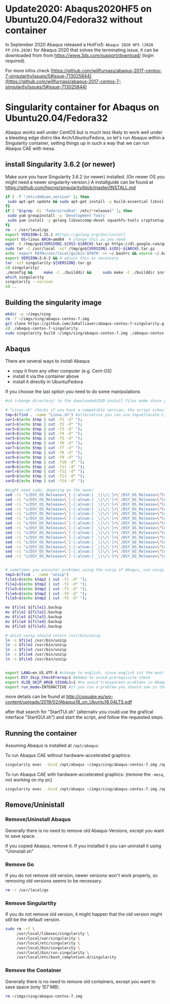 # Update2020: Abaqus2020HF5 on Ubuntu20.04/Fedora32 without container
In September 2020 Abaqus released a HotFix5: `Abaqus 2020 HF5 (2020 FP.CFA.2038)` for Abaqus 2020 that solves the terminating issue, it can be downloaded from  from https://www.3ds.com/support/download/ (login required).

For more infos check [https://github.com/willfurnass/abaqus-2017-centos-7-singularity/issues/5#issue-713025844](https://github.com/willfurnass/abaqus-2017-centos-7-singularity/issues/5#issue-713025844)


# Singularity container for Abaqus on Ubuntu20.04/Fedora32

Abaqus works well under CentOS but is much less likely to work well under a bleeding edge distro like Arch/Ubuntu/Fedora, so let's run Abaqus within a Singularity container,
setting things up in such a way that we can run Abaqus CAE with mesa.

## install Singularity 3.6.2 (or newer)
Make sure you have Singularity 3.6.2 (or newer) installed. (On newer OS you might need a newer singularity-version.)
A installguide can be found at https://github.com/hpcng/singularity/blob/master/INSTALL.md

```bash
if [ -f "/etc/debian_version" ]; then
 sudo apt-get update && sudo apt-get install -y build-essential libssl-dev uuid-dev libgpgme11-dev squashfs-tools libseccomp-dev wget pkg-config git cryptsetup
fi
if [ "$(grep -Ei 'fedora|redhat' /etc/*release)" ]; then
 sudo yum groupinstall -y 'Development Tools'
 sudo yum install -y golang libseccomp-devel squashfs-tools cryptsetup squashfs-tools wget pkg-config git gcc-go golang-bin ksh
fi
rm -r /usr/local/go
export VERSION=1.15.1 #https://golang.org/doc/install
export OS=linux ARCH=amd64  # change this as you need
wget -O /tmp/go${VERSION}.${OS}-${ARCH}.tar.gz https://dl.google.com/go/go${VERSION}.${OS}-${ARCH}.tar.gz && \
sudo tar -C /usr/local -xzf /tmp/go${VERSION}.${OS}-${ARCH}.tar.gz
echo 'export PATH=/usr/local/go/bin:$PATH' >> ~/.bashrc && source ~/.bashrc
export VERSION=3.6.2 && # adjust this as necessary
tar -xzf singularity-${VERSION}.tar.gz
cd singularity/
./mconfig &&     make -C ./builddir &&     sudo make -C ./builddir install
which singularity
singularity --version
cd ..
```

## Building the singularity image

```bash
mkdir -p ~/imgs/sing
rm -f ~/imgs/sing/abaqus-centos-7.img
git clone https://github.com/JoKalliauer/abaqus-centos-7-singularity.git
cd ./abaqus-centos-7-singularity
sudo singularity build ~/imgs/sing/abaqus-centos-7.img ./abaqus-centos-7.def 
```

## Abaqus
There are several ways to install Abaqus
 - copy it from any other computer (e.g. Cent-OS)
 - install it via the container above
 - install it directly in Ubuntu/Fedora


If you choose the last option you need to do some manipulations
```bash
#cd (change directory) to the downloaded/DVD-install-files make shure you have write permissions

# "Linux.sh" checks if you have a compatible version, the script schould use DSY_OS_Release="CentOS"
tmp=$(find . -name "Linux.sh") #alternative you can use tmp=$(locate Linux.sh)
var1=$(echo $tmp | cut -f1 -d" ");
var2=$(echo $tmp | cut -f2 -d" ");
var3=$(echo $tmp | cut -f3 -d" ");
var4=$(echo $tmp | cut -f4 -d" ");
var5=$(echo $tmp | cut -f5 -d" ");
var6=$(echo $tmp | cut -f6 -d" ");
var7=$(echo $tmp | cut -f7 -d" ");
var8=$(echo $tmp | cut -f8 -d" ");
var9=$(echo $tmp | cut -f9 -d" ");
var0=$(echo $tmp | cut -f10 -d" ");
varB=$(echo $tmp | cut -f11 -d" ");
varC=$(echo $tmp | cut -f12 -d" ");
varD=$(echo $tmp | cut -f13 -d" ");
varE=$(echo $tmp | cut -f14 -d" ");

#might need sudo, depening on the owner
sed -ri "s/DSY_OS_Release=\`[-[:alnum:] _\|\/\']+\`/DSY_OS_Release=\"CentOS\"/" $var1
sed -ri "s/DSY_OS_Release=\`[-[:alnum:] _\|\/\']+\`/DSY_OS_Release=\"CentOS\"/" $var2
sed -ri "s/DSY_OS_Release=\`[-[:alnum:] _\|\/\']+\`/DSY_OS_Release=\"CentOS\"/" $var3
sed -ri "s/DSY_OS_Release=\`[-[:alnum:] _\|\/\']+\`/DSY_OS_Release=\"CentOS\"/" $var4
sed -ri "s/DSY_OS_Release=\`[-[:alnum:] _\|\/\']+\`/DSY_OS_Release=\"CentOS\"/" $var5
sed -ri "s/DSY_OS_Release=\`[-[:alnum:] _\|\/\']+\`/DSY_OS_Release=\"CentOS\"/" $var6
sed -ri "s/DSY_OS_Release=\`[-[:alnum:] _\|\/\']+\`/DSY_OS_Release=\"CentOS\"/" $var7
sed -ri "s/DSY_OS_Release=\`[-[:alnum:] _\|\/\']+\`/DSY_OS_Release=\"CentOS\"/" $var8
sed -ri "s/DSY_OS_Release=\`[-[:alnum:] _\|\/\']+\`/DSY_OS_Release=\"CentOS\"/" $var9
sed -ri "s/DSY_OS_Release=\`[-[:alnum:] _\|\/\']+\`/DSY_OS_Release=\"CentOS\"/" $var0
sed -ri "s/DSY_OS_Release=\`[-[:alnum:] _\|\/\']+\`/DSY_OS_Release=\"CentOS\"/" $varB
sed -ri "s/DSY_OS_Release=\`[-[:alnum:] _\|\/\']+\`/DSY_OS_Release=\"CentOS\"/" $varC
sed -ri "s/DSY_OS_Release=\`[-[:alnum:] _\|\/\']+\`/DSY_OS_Release=\"CentOS\"/" $varD
sed -ri "s/DSY_OS_Release=\`[-[:alnum:] _\|\/\']+\`/DSY_OS_Release=\"CentOS\"/" $varE


# sometimes you encouter problmes using the unzip of Abaqus, use unzip of the system
tmp2=$(find . -name "unzip")
file1=$(echo $tmp2 | cut -f1 -d" ");
file2=$(echo $tmp2 | cut -f2 -d" ");
file3=$(echo $tmp2 | cut -f3 -d" ");
file4=$(echo $tmp2 | cut -f4 -d" ");
file5=$(echo $tmp2 | cut -f5 -d" ");

mv $file1 ${file1}.backup
mv $file2 ${file2}.backup
mv $file3 ${file3}.backup
mv $file4 ${file4}.backup
mv $file5 ${file5}.backup

# which unzip should return /usr/bin/unzip 
ln -s $file1 /usr/bin/unzip
ln -s $file2 /usr/bin/unzip
ln -s $file3 /usr/bin/unzip
ln -s $file4 /usr/bin/unzip
ln -s $file5 /usr/bin/unzip


export LANG=en_US.UTF-8 #change to english, since english ist the most stable version
export DSY_Skip_CheckPrereq=1 #Added to avoid prerequisite check
export XLIB_SKIP_ARGB_VISUALS=1 #to avoid transparent-problems in Abaqus CAE
export run_mode=INTERACTIVE #if you run a problem you should see in the terminal if it is finished
```

more details can be found at http://coquake.eu/wp-content/uploads/2019/02/Abaqus18_on_Ubuntu18.04LTS.pdf

after that search for "StartTUI.sh" (alternativ you could use the grafical interface "StartGUI.sh") and start the script, and follow the requested steps.




## Running the container

Assuming Abaqus is installed at `/opt/abaqus`:

To run Abaqus CAE without hardware-accelerated graphics:

```bash
singularity exec --bind /opt/abaqus ~/imgs/sing/abaqus-centos-7.img /opt/abaqus/CAE/2019/linux_a64/code/bin/ABQLauncher cae -mesa
```

To run Abaqus CAE with hardware-accelerated graphics: (remove the `-mesa`, not working on my pc)

```bash
singularity exec --bind /opt/abaqus ~/imgs/sing/abaqus-centos-7.img /opt/abaqus/CAE/2019/linux_a64/code/bin/ABQLauncher cae
```

## Remove/Uninistall

### Remove/Uninstall Abaqus
Generally there is no need to remove old Abaqus-Versions, except you want to save space.

If you copied Abaqus, remove it. If you installed it you can uninstall it using "Uninstall.sh"

### Remove Go
If you do not remove old version, newer versions won't work properly, so removing old versions seems to be necessary.
```bash
rm -r /usr/local/go
```

### Remove Singulartity
If you do not remove old version, it might happen that the old version might still be the default version.
```bash
sudo rm -rf \
     /usr/local/libexec/singularity \
     /usr/local/var/singularity \
     /usr/local/etc/singularity \
     /usr/local/bin/singularity \
     /usr/local/bin/run-singularity \
     /usr/local/etc/bash_completion.d/singularity
```

### Remove the Container
Generally there is no need to remove old containers, except you want to save space (only 157 MB).
```bash
rm ~/imgs/sing/abaqus-centos-7.img
```
